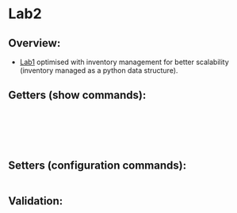 # Lab2

## Overview:
- [Lab1](https://github.com/mab27/napalm/tree/master/labs/napalm-python/lab_1) optimised with inventory management for better scalability (inventory managed as a python data structure).

## Getters (show commands):

```
```

```
```

```
```

```
```

```
```

```
```

## Setters (configuration commands):

```
```

## Validation:

```
```

```
```

